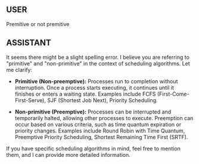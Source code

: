 ## USER
Premitive or not premitive 

## ASSISTANT
It seems there might be a slight spelling error. I believe you are referring to "primitive" and "non-primitive" in the context of scheduling algorithms. Let me clarify:

- **Primitive (Non-preemptive):** Processes run to completion without interruption. Once a process starts executing, it continues until it finishes or enters a waiting state. Examples include FCFS (First-Come-First-Serve), SJF (Shortest Job Next), Priority Scheduling.

- **Non-primitive (Preemptive):** Processes can be interrupted and temporarily halted, allowing other processes to execute. Preemption can occur based on various criteria, such as time quantum expiration or priority changes. Examples include Round Robin with Time Quantum, Preemptive Priority Scheduling, Shortest Remaining Time First (SRTF).

If you have specific scheduling algorithms in mind, feel free to mention them, and I can provide more detailed information.